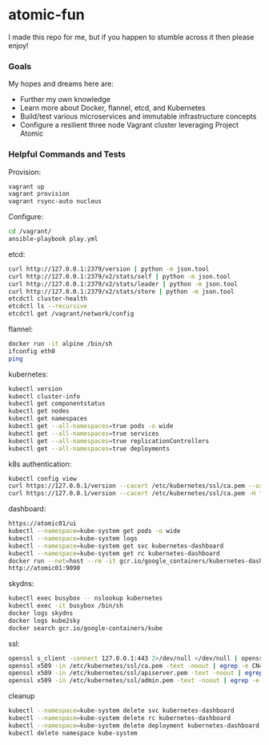 # atomic-fun
I made this repo for me, but if you happen to stumble across it then please enjoy!


### Goals
My hopes and dreams here are:
  - Further my own knowledge
  - Learn more about Docker, flannel, etcd, and Kubernetes
  - Build/test various microservices and immutable infrastructure concepts
  - Configure a resilient three node Vagrant cluster leveraging Project Atomic


### Helpful Commands and Tests
Provision:
```sh
vagrant up
vagrant provision
vagrant rsync-auto nucleus
```

Configure:
```sh
cd /vagrant/
ansible-playbook play.yml
```

etcd:
```sh
curl http://127.0.0.1:2379/version | python -m json.tool
curl http://127.0.0.1:2379/v2/stats/self | python -m json.tool
curl http://127.0.0.1:2379/v2/stats/leader | python -m json.tool
curl http://127.0.0.1:2379/v2/stats/store | python -m json.tool
etcdctl cluster-health
etcdctl ls --recursive
etcdctl get /vagrant/network/config
```

flannel:
```sh
docker run -it alpine /bin/sh
ifconfig eth0
ping
```

kubernetes:
```sh
kubectl version
kubectl cluster-info
kubectl get componentstatus
kubectl get nodes
kubectl get namespaces
kubectl get --all-namespaces=true pods -o wide
kubectl get --all-namespaces=true services
kubectl get --all-namespaces=true replicationControllers
kubectl get --all-namespaces=true deployments
```

k8s authentication:
```sh
kubectl config view
curl https://127.0.0.1/version --cacert /etc/kubernetes/ssl/ca.pem --user admin:admin
curl https://127.0.0.1/version --cacert /etc/kubernetes/ssl/ca.pem -H "Authorization: Bearer MySuperSecureToken"
```

dashboard:
```sh
https://atomic01/ui
kubectl --namespace=kube-system get pods -o wide
kubectl --namespace=kube-system logs 
kubectl --namespace=kube-system get svc kubernetes-dashboard
kubectl --namespace=kube-system get rc kubernetes-dashboard
docker run --net=host --rm -it gcr.io/google_containers/kubernetes-dashboard-amd64:v1.4.0-beta2 --apiserver-host http://localhost:8080
http://atomic01:9090
```

skydns:
```sh
kubectl exec busybox -- nslookup kubernetes
kubectl exec -it busybox /bin/sh
docker logs skydns
docker logs kube2sky
docker search gcr.io/google-containers/kube
```

ssl:
```sh
openssl s_client -connect 127.0.0.1:443 2>/dev/null </dev/null | openssl x509 -text | egrep -e CN= -e DNS: -e 'Not (Before|After)'
openssl x509 -in /etc/kubernetes/ssl/ca.pem -text -noout | egrep -e CN= -e DNS: -e 'Not (Before|After)'
openssl x509 -in /etc/kubernetes/ssl/apiserver.pem -text -noout | egrep -e CN= -e DNS: -e 'Not (Before|After)'
openssl x509 -in /etc/kubernetes/ssl/admin.pem -text -noout | egrep -e CN= -e DNS: -e 'Not (Before|After)'
```

cleanup
```sh
kubectl --namespace=kube-system delete svc kubernetes-dashboard
kubectl --namespace=kube-system delete rc kubernetes-dashboard
kubectl --namespace=kube-system delete deployment kubernetes-dashboard
kubectl delete namespace kube-system
```
